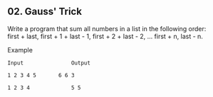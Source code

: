 ## 02. Gauss' Trick

Write a program that sum all numbers in a list in the following order: <br>
first + last, first + 1 + last - 1, first + 2 + last - 2, … first + n, last - n.

Example

```
Input        	    Output

1 2 3 4 5	    6 6 3

1 2 3 4     	    5 5
```
